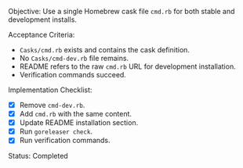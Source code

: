 Objective: Use a single Homebrew cask file `cmd.rb` for both stable and development installs.

Acceptance Criteria:
- `Casks/cmd.rb` exists and contains the cask definition.
- No `Casks/cmd-dev.rb` file remains.
- README refers to the raw `cmd.rb` URL for development installation.
- Verification commands succeed.

Implementation Checklist:
- [x] Remove `cmd-dev.rb`.
- [x] Add `cmd.rb` with the same content.
- [x] Update README installation section.
- [x] Run `goreleaser check`.
- [x] Run verification commands.

Status: Completed
